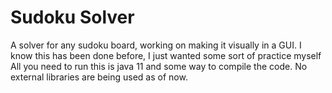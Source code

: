 # Sudoku Solver
A solver for any sudoku board, working on making it visually in a GUI.
I know this has been done before, I just wanted some sort of practice myself
All you need to run this is java 11 and some way to compile the code. No external libraries are being used as of now.
